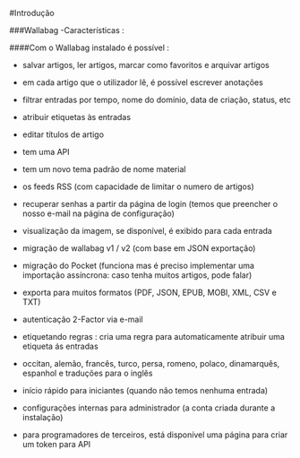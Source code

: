 #Introdução


###Wallabag -Características :


####Com o Wallabag instalado é possível :

- salvar artigos, ler artigos, marcar como favoritos e arquivar artigos

- em cada artigo que o utilizador lê, é possível escrever anotações

- filtrar entradas por tempo, nome do domínio, data de criação, status, etc

- atribuir etiquetas às entradas

- editar títulos de artigo

- tem uma API

- tem um novo tema padrão de nome material

- os feeds RSS (com capacidade de limitar o numero de artigos)

- recuperar senhas a partir da página de login (temos que preencher o nosso e-mail na página de configuração)

- visualização da imagem, se disponível, é exibido para cada entrada

- migração de wallabag v1 / v2 (com base em JSON exportação)

- migração do Pocket (funciona mas é preciso implementar uma importação assíncrona: caso tenha muitos artigos, pode falar)

- exporta para muitos formatos (PDF, JSON, EPUB, MOBI, XML, CSV e TXT)

- autenticação 2-Factor via e-mail

- etiquetando regras : cria uma regra para automaticamente atribuir uma etiqueta ás entradas

- occitan, alemão, francês, turco, persa, romeno, polaco, dinamarquês, espanhol e traduções para o inglês

- início rápido para iniciantes (quando não temos nenhuma entrada)

- configurações internas para administrador (a conta criada durante a instalação)

- para programadores de terceiros, está disponível uma página para criar um token para API
